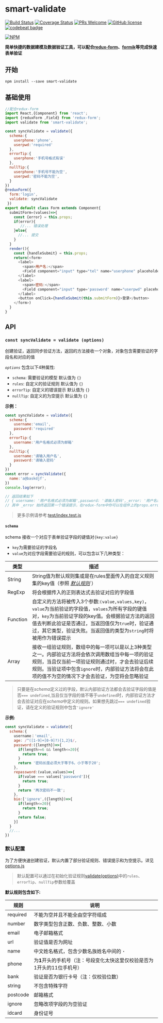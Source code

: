# smart-validate
[![Build Status](https://travis-ci.org/lulei90/smart-validate.svg?branch=master)](https://travis-ci.org/lulei90/smart-validate)
[![Coverage Status](https://coveralls.io/repos/github/lulei90/smart-validate/badge.svg?branch=master)](https://coveralls.io/github/lulei90/smart-validate?branch=master)
[![PRs Welcome](https://img.shields.io/badge/PRs-welcome-brightgreen.svg)](https://github.com/lulei90/smart-validate/pulls)
[![GitHub license](https://img.shields.io/badge/license-MIT-blue.svg)](https://github.com/lulei90/smart-validate/blob/master/LICENSE)
[![codebeat badge](https://codebeat.co/badges/16727cff-eabe-4eed-91e4-2bb8c1832a3b)](https://codebeat.co/projects/github-com-lulei90-smart-validate-master)


[![NPM](https://nodei.co/npm/smart-validate.png)](https://nodei.co/npm/smart-validate/)

**简单快捷的数据建模及数据验证工具，可以配合[redux-form](https://github.com/erikras/redux-form)、[formik](https://github.com/jaredpalmer/formik)等完成快速表单验证**

## 开始
```
npm install --save smart-validate
```

## 基础使用
```js
//配合redux-form
import React,{Component} from 'react';
import {reduxForm ,Field} from 'redux-form';
import validate from 'smart-validate';

const syncValidate = validate({
  schema:{
    userphone:'phone',
    userpwd:'required'
  },
  errorTip:{
    userphone:'手机号格式有误'
  },
  nullTip:{
    userphone:'手机号不能为空',
    userpwd:'密码不能为空',
  }
})
@reduxForm({
  form:'login',
  validate: syncValidate
 })
export default class Form extends Component{
  submitForm=(values)=>{
    const {error} = this.props;
    if(error){
       //... 错误处理
    }else{
      //... 提交
    }
  }
  render(){
    const {handleSubmit} = this.props;
    return(<form>
      <label>
        <span>用户名:</span>
        <Field component="input" type="tel" name="userphone" placeholder="请输入手机号" maxLength={11}/>
      </label>
      <label>
        <span>密码:</span>
        <Field component="input" type='password' name="userpwd" placeholder="请输入密码"/>
      </label>
      <button onClick={handleSubmit(this.submitForm)}>登录</button>
    </form>)
  }
}
```
## API
### `const syncValidate = validate (options)`

创建验证，返回同步验证方法，返回的方法接收一个对象，对象包含需要验证的字段名和对应的值

*`options`* <a name="options"></a> 包含以下4种属性:

* `schema`: 需要验证的模型 默认值为 `{}`
* `rules`: 自定义的验证规则 默认值为 `{}`
* `errorTip`: 自定义的错误提示 默认值为 `{}`
* `nullTip`: 自定义的为空提示 默认值为 `{}`

**示例：**

```js
const syncValidate = validate({
  schema:{
    username:'email',
    password:'required'
  },
  errorTip:{
    username:'用户名格式必须为邮箱'
  },
  nullTip:{
    username:'请输入用户名',
    password:'请输入密码'
  }
})
const error = syncValidate({
  name:'a@baskdjf',
})
console.log(error);

// 返回结果如下
// { username: '用户名格式必须为邮箱',password: '请输入密码',_error: '用户名格式必须为邮箱' }
// 其中 _error 始终返回第一个错误提示，在redux-form中你可以在组件上的props.error上拿到该值
```

> 更多示例请参考:[test/index.test.js](https://github.com/lulei90/smart-validate/blob/master/test/index.test.js)

#### `schema`

schema 接收一个对应于表单验证字段的键值对`{key:value}`

* `key`为需要验证的字段名
* `value`为对应字段需要验证的规则，可以包含以下几种类型：


类型      | 描述
-------- | --------
String   | String值为默认规则集或是在rules里面传入的自定义规则集的key值（参照 *[默认规则](#rules)* ）
RegExp   | 将会根据传入的正则表达式去验证对应的字段值
Function | 自定义的方法将被传入3个参数:`(value,values,key)`，`value`为当前验证的字段值，`values`为所有字段的键值对，`key`为当前验证字段的key值。会根据验证方法的返回值去判断此验证是否通过，当返回值仅为`true`时，验证通过，其它类型，验证失败。当返回值的类型为`string`时将被用作为错误提示
Array    | 接收一组验证规则，数组中的每一项可以是以上3种类型之一。内部验证方法将会依次调用数组当中每一项的验证规则，当且仅当前一项验证规则通过时，才会去验证后续规则。当验证项中包含`ignore`时，内部验证方法将会在此项的值不为空的情况下才会去验证，为空将会忽略验证

> 只要是在*schema*定义过的字段，默认内部验证方法都会去验证字段的值是否`=== undefined`,当且仅当字段的值不等于`undefined`时，内部验证方法才会去验证对应在*schema*中定义的规则。如果想先跳过`=== undefined`验证，请在定义的验证规则中包含`'ignore'`

**示例:**

```js
const syncValidate = validate({
  schema:{
    username：'email',
    age: /^([1-9]+[0-9]?){1,2}$/,
    password:({length})=>{
      if(length>=6 && length<=20){
        return true;
      }
      return '密码长度必须大于等于6，小于等于20';
    },
    repassword:(value,values)=>{
      if(value === values['password']){
        return true;
      }
      return '两次密码不一致';
    },
    bio:['ignore',({length})=>{
      if(length<=20){
        return true;
      }
      return false;
    }]
  }
  //...
})
```

### 默认配置
为了方便快速创建验证，默认内置了部分验证规则、错误提示和为空提示。详见[options.js](https://github.com/lulei90/smart-validate/blob/master/src/options.js)
> 默认配置可以通过在初始化验证规则[validate(options)](#options)中的`rules`、`errorTip`、`nullTip`参数给覆盖 

**<a name="rules"></a>默认规则包含如下:**  

规则      | 说明
-------- | --------
required | 不能为空并且不能全由空字符组成
number   | 数字类型包含正数、负数、整数、小数
email    | 电子邮箱格式
url      | 验证值是否为网址
name     | 中文姓名格式，包含少数名族姓名中间的 **`·`**
phone    | 为**1**开头的手机号（注：号段变化太快这里仅校验是否为1开头的11位手机号）
bank     | 验证是否为银行卡号（注：仅校验位数）
string   | 不包含特殊字符
postcode | 邮箱格式
ignore   | 忽略改项字段的为空验证
idcard   | 身份证号
